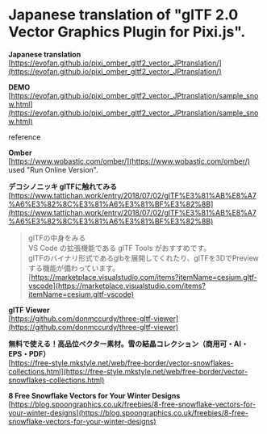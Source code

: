 ﻿# Japanese translation of "glTF 2.0 Vector Graphics Plugin for Pixi.js".

**Japanese translation**  
[https://evofan.github.io/pixi_omber_gltf2_vector_JPtranslation/](https://evofan.github.io/pixi_omber_gltf2_vector_JPtranslation/)  

**DEMO**  
[https://evofan.github.io/pixi_omber_gltf2_vector_JPtranslation/sample_snow.html](https://evofan.github.io/pixi_omber_gltf2_vector_JPtranslation/sample_snow.html)  

reference  

**Omber**  
[https://www.wobastic.com/omber/](https://www.wobastic.com/omber/)  
used "Run Online Version".

**デコシノニッキ glTFに触れてみる**  
[https://www.tattichan.work/entry/2018/07/02/glTF%E3%81%AB%E8%A7%A6%E3%82%8C%E3%81%A6%E3%81%BF%E3%82%8B](https://www.tattichan.work/entry/2018/07/02/glTF%E3%81%AB%E8%A7%A6%E3%82%8C%E3%81%A6%E3%81%BF%E3%82%8B)  
>glTFの中身をみる  
>VS Code の拡張機能である glTF Tools がおすすめです。  
>glTFのバイナリ形式であるglbを展開してくれたり、glTFを3DでPreviewする機能が備わっています。
[https://marketplace.visualstudio.com/items?itemName=cesium.gltf-vscode](https://marketplace.visualstudio.com/items?itemName=cesium.gltf-vscode)  

**glTF Viewer**  
[https://github.com/donmccurdy/three-gltf-viewer](https://github.com/donmccurdy/three-gltf-viewer)  

**無料で使える！高品位ベクター素材。雪の結晶コレクション（商用可・AI・EPS・PDF）**  
[https://free-style.mkstyle.net/web/free-border/vector-snowflakes-collections.html](https://free-style.mkstyle.net/web/free-border/vector-snowflakes-collections.html)  

**8 Free Snowflake Vectors for Your Winter Designs**  
[https://blog.spoongraphics.co.uk/freebies/8-free-snowflake-vectors-for-your-winter-designs](https://blog.spoongraphics.co.uk/freebies/8-free-snowflake-vectors-for-your-winter-designs)